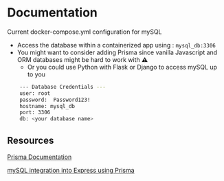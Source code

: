 
# Documentation

Current docker-compose.yml configuration for mySQL
- Access the database within a containerized app using : ```mysql_db:3306```
- You might want to consider adding  Prisma since vanilla Javascript and ORM databases might be hard to work with ⚠️
    - Or you could use Python with Flask or Django to access mySQL up to you


```bash
    --- Database Credentials ---
    user: root 
    password:  Password123!
    hostname: mysql_db
    port: 3306
    db: <your database name>
```

## Resources 

[Prisma Documentation](https://www.prisma.io/)

[mySQL integration into Express using Prisma](https://www.youtube.com/watch?v=tC-P5BiWtas)


